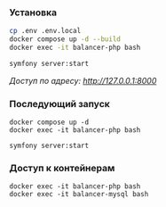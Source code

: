### Установка
```bash
cp .env .env.local
docker compose up -d --build
docker exec -it balancer-php bash

symfony server:start
```
_Доступ по адресу: http://127.0.0.1:8000_
### Последующий запуск
```
docker compose up -d
docker exec -it balancer-php bash

symfony server:start
```

### Доступ к контейнерам
```
docker exec -it balancer-php bash
docker exec -it balancer-mysql bash
```